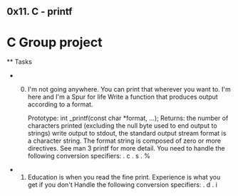 ## 0x11. C - printf

# C Group project

** Tasks

* 0. I'm not going anywhere. You can print that wherever you want to. I'm here and I'm a Spur for life
        Write a function that produces output according to a format.
  
        Prototype: int _printf(const char *format, ...);
        Returns: the number of characters printed (excluding the null byte used to end output to strings)
        write output to stdout, the standard output stream
        format is a character string. The format string is composed of zero or more directives. See man 3 printf for more detail.               You need to handle the following conversion specifiers:
                                                              . c
                                                              . s
                                                              . %


* 1. Education is when you read the fine print. Experience is what you get if you don't
       Handle the following conversion specifiers:
                                                 . d
                                                 . i
